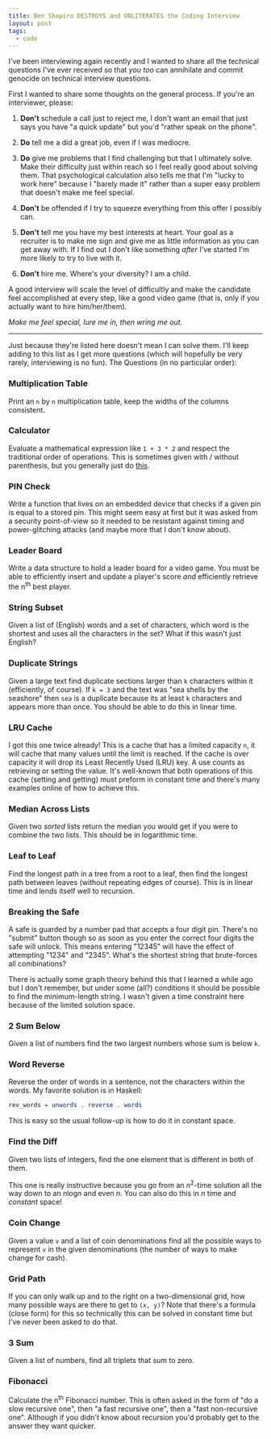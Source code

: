 ```yaml
---
title: Ben Shapiro DESTROYS and OBLITERATES the Coding Interview
layout: post
tags:
  - code
---
```


I've been interviewing again recently and I wanted to share all the technical
questions I've ever received so that _you too_ can annihilate and commit genocide
on technical interview questions.

First I wanted to share some thoughts on the general process.
If you're an interviewer, please:

1. **Don't** schedule a call just to reject me, I don't want an email that just
says you have "a quick update" but you'd "rather speak on the phone".

2. **Do** tell me a did a great job, even if I was mediocre.

3. **Do** give me problems that I find challenging but that I ultimately solve.
Make their difficulty just within reach so I feel really good about solving them.
That psychological calculation also tells me that
I'm "lucky to work here" because I "barely made it" rather than a super easy
problem that doesn't make me feel special.

4. **Don't** be offended if I try to squeeze everything from this offer I possibly
can.

5. **Don't** tell me you have my best interests at heart. Your goal as a
recruiter is to make me sign and give me as little information as you can
get away with. If I find out I don't like something _after_ I've started I'm
more likely to try to live with it.

6. **Don't** hire me. Where's your diversity? I am a child.


A good interview will scale the level of difficultly and make the candidate feel
accomplished at every step, like a good video game
(that is, only if you actually want to hire him/her/them).

_Make me feel special, lure me in, then wring me out._

---

Just because they're listed here doesn't mean I can solve them.
I'll keep adding to this list as I get more questions
(which will hopefully be very rarely, interviewing is no fun).
The Questions (in no particular order):

### Multiplication Table

Print an `n` by `n` multiplication table, keep the widths of the columns consistent.

### Calculator

Evaluate a mathematical expression like `1 + 3 * 2` and respect the traditional
order of operations. This is sometimes given with / without parenthesis,
but you generally just do
[this](https://en.wikipedia.org/wiki/Shunting-yard_algorithm).

### PIN Check

Write a function that lives on an embedded device that checks if a given pin is
equal to a stored pin. This might seem easy at first but it was asked from a
security point-of-view so it needed to be resistant against timing and
power-glitching attacks (and maybe more that I don't know about).

### Leader Board

Write a data structure to hold a leader board for a video game.
You must be able to efficiently insert and update a player's score
_and_ efficiently retrieve the n<sup>th</sup> best player.

### String Subset

Given a list of (English) words and a set of characters, which word is the
shortest and uses all the characters in the set?
What if this wasn't just English?

### Duplicate Strings

Given a large text find duplicate sections larger than `k` characters within it
(efficiently, of course).
If `k = 3` and the text was "sea shells by the seashore" then `sea` is
a duplicate because its at least `k` characters and appears more than once.
You should be able to do this in linear time.

### LRU Cache

I got this one twice already!
This is a cache that has a limited capacity `n`, it will cache that many values
until the limit is reached. If the cache is over capacity it will drop its
Least Recently Used (LRU) key. A use counts as retrieving or setting the value.
It's well-known that both operations of this cache (setting and getting) must
preform in constant time and there's many examples online of how to achieve this.

### Median Across Lists

Given two _sorted_ lists return the median you would get if you were to combine
the two lists. This should be in logarithmic time.

### Leaf to Leaf

Find the longest path in a tree from a root to a leaf, then find the longest
path between leaves (without repeating edges of course).
This is in linear time and lends itself well to recursion.

### Breaking the Safe

A safe is guarded by a number pad that accepts a four digit pin.
There's no "submit" button though so as soon as you enter the correct
four digits the safe will unlock. This means entering "12345" will have
the effect of attempting "1234" and "2345".
What's the shortest string that brute-forces all combinations?

There is actually some graph theory behind this that I learned a while ago
but I don't remember, but under some (all?) conditions it should be
possible to find the minimum-length string.
I wasn't given a time constraint here because of the limited solution space.

### 2 Sum Below

Given a list of numbers find the two largest numbers whose sum is below `k`.

### Word Reverse

Reverse the order of words in a sentence, not the characters within the words.
My favorite solution is in Haskell:

```haskell
rev_words = unwords . reverse . words
```

This is easy so the usual follow-up is how to do it in constant space.

### Find the Diff

Given two lists of integers, find the one element that is different in both
of them.

This one is really instructive because you go from an _n_<sup>2</sup>-time
solution all the way down to an <i>n</i>log<i>n</i> and even _n_.
You can also do this in _n_ time and _constant_ space!

### Coin Change

Given a value `v` and a list of coin denominations find all the possible ways
to represent `v` in the given denominations (the number of ways to make
change for cash).

### Grid Path

If you can only walk up and to the right on a two-dimensional grid, how many
possible ways are there to get to `(x, y)`? Note that there's a formula
(close form) for this so technically this can be solved in constant time but
I've never been asked to do that.

### 3 Sum

Given a list of numbers, find all triplets that sum to zero.

### Fibonacci

Calculate the n<sup>th</sup> Fibonacci number.
This is often asked in the form of "do a slow recursive one", then
"a fast recursive one", then a "fast non-recursive one".
Although if you didn't know about recursion you'd probably get to the
answer they want quicker.
